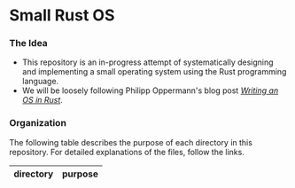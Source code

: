# Small Rust OS

### The Idea
- This repository is an in-progress attempt of systematically designing and implementing a small operating system using the Rust programming language.
- We will be loosely following Philipp Oppermann's blog post [_Writing an OS in Rust_](https://os.phil-opp.com/).

### Organization
The following table describes the purpose of each directory in this repository.
For detailed explanations of the files, follow the links. 

| directory | purpose |
|--------------------- | ------- |

